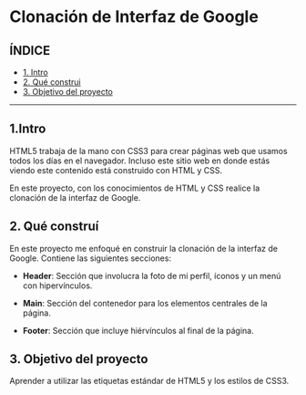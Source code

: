 # Clonación de Interfaz de Google

## ÍNDICE

* [1. Intro](https://github.com/CathColin/clondegoogle/blob/main/README.md#1intro)
* [2. Qué construi](https://github.com/CathColin/clondegoogle/blob/main/README.md#2-qu%C3%A9-constru%C3%AD)
* [3. Objetivo del proyecto](#)

****

## 1.Intro
HTML5 trabaja de la mano con CSS3 para crear páginas web que usamos todos los días en el navegador. Incluso este sitio web en donde estás viendo este contenido está construido con HTML y CSS.

En este proyecto, con los conocimientos de HTML y CSS realice la clonación de la interfaz de Google.

## 2. Qué construí
En este proyecto me enfoqué en construir la clonación de la interfaz de Google. Contiene las siguientes secciones:

* **Header**: Sección que involucra la foto de mi perfil, íconos y un menú con hipervínculos.

* **Main**: Sección del contenedor para los elementos centrales de la página.

* **Footer**: Sección que incluye hiérvínculos al final de la página.

## 3. Objetivo del proyecto
Aprender a utilizar las etiquetas estándar de HTML5 y los estilos de CSS3.


